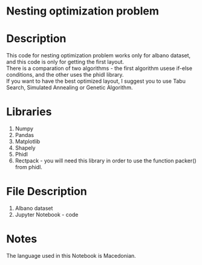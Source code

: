 # Nesting optimization problem

# Description
This code for nesting optimization problem works only for albano dataset, and this code is only for getting the first layout. <br/>
There is a comparation of two algorithms - the first algorithm usese if-else conditions, and the other uses the phidl library.<br/>
If you want to have the best optimized layout, I suggest you to use Tabu Search, Simulated Annealing or Genetic Algorithm.<br/>

# Libraries
1. Numpy<br/>
2. Pandas<br/>
3. Matplotlib<br/>
4. Shapely<br/>
5. Phidl <br/>
6. Rectpack - you will need this library in order to use the function packer() from phidl. <br/>

# File Description
1. Albano dataset<br/>
2. Jupyter Notebook - code<br/>

# Notes
The language used in this Notebook is Macedonian.
